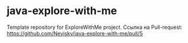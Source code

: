 # java-explore-with-me
Template repository for ExploreWithMe project.
Ссылка на Pull-request:
https://github.com/Nevisky/java-explore-with-me/pull/5